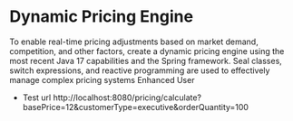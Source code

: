 
# Dynamic Pricing Engine

To enable real-time pricing adjustments based on market demand, competition, and other factors, create
a dynamic pricing engine using the most recent Java 17 capabilities and the Spring framework. Seal
classes, switch expressions, and reactive programming are used to effectively manage complex pricing
systems
Enhanced User


* Test url
http://localhost:8080/pricing/calculate?basePrice=12&customerType=executive&orderQuantity=100 